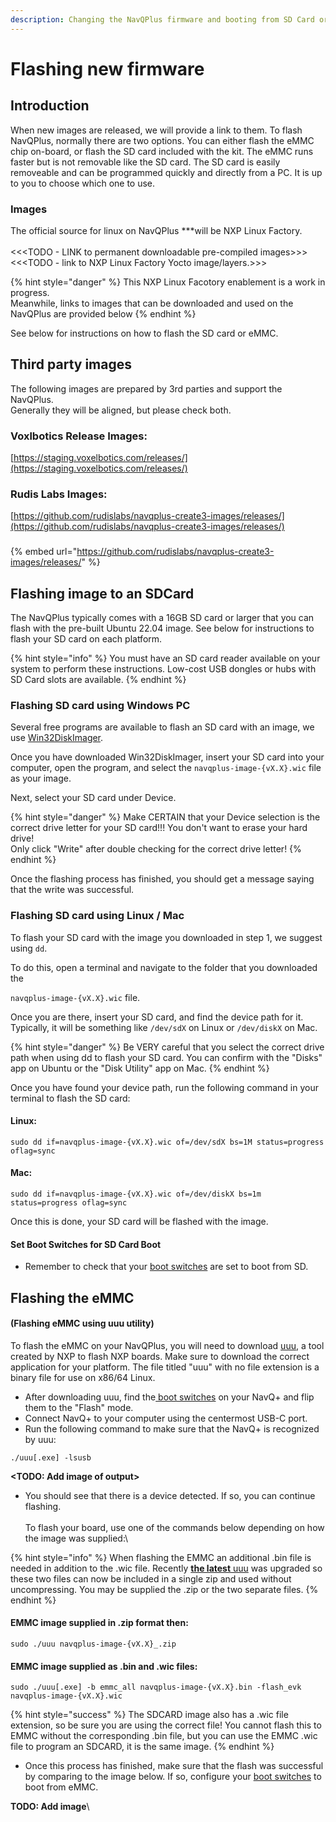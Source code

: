 ```yaml
---
description: Changing the NavQPlus firmware and booting from SD Card or EMMC flash
---
```


# Flashing new firmware

## Introduction

When new images are released, we will provide a link to them. To flash NavQPlus, normally there are two options. You can either flash the eMMC chip on-board, or flash the SD card included with the kit. The eMMC runs faster but is not removable like the SD card. The SD card is easily removeable and can be programmed quickly and directly from a PC. It is up to you to choose which one to use.&#x20;

### Images

The official source for linux on NavQPlus  \*\*\*will be NXP Linux Factory.\
\
<<\<TODO - LINK to permanent downloadable pre-compiled images>>>\
<<\<TODO -  link to NXP Linux Factory Yocto image/layers.>>>

{% hint style="danger" %}
This NXP Linux Facotory enablement is a work in progress.\
Meanwhile, links to images that can be downloaded and used on the NavQPlus are provided below
{% endhint %}

See below for instructions on how to flash the SD card or eMMC.

## Third party images

The following images are prepared by 3rd parties and support the NavQPlus. \
Generally they will be aligned, but please check both.

### Voxlbotics Release Images:

[https://staging.voxelbotics.com/releases/](https://staging.voxelbotics.com/releases/)

### Rudis Labs Images:

[https://github.com/rudislabs/navqplus-create3-images/releases/](https://github.com/rudislabs/navqplus-create3-images/releases/)



###

####

####

{% embed url="https://github.com/rudislabs/navqplus-create3-images/releases/" %}



## Flashing image to an SDCard

The NavQPlus typically comes with a 16GB SD card or larger that you can flash with the pre-built Ubuntu 22.04 image. See below for instructions to flash your SD card on each platform.

{% hint style="info" %}
You must have an SD card reader available on your system to perform these instructions. Low-cost USB dongles or hubs with SD Card slots are available.
{% endhint %}

### Flashing SD card using Windows PC

Several free programs are available to flash an SD card with an image, we use [Win32DiskImager](https://win32diskimager.org/).

Once you have downloaded Win32DiskImager, insert your SD card into your computer, open the program, and select the `navqplus-image-{vX.X}.wic` file as your image.

Next, select your SD card under Device.

{% hint style="danger" %}
Make CERTAIN that your Device selection is the correct drive letter for your SD card!!! You don't want to erase your hard drive! \
Only click "Write" after double checking for the correct drive letter!
{% endhint %}

Once the flashing process has finished, you should get a message saying that the write was successful.

### Flashing SD card using Linux / Mac

To flash your SD card with the image you downloaded in step 1, we suggest using `dd`.

To do this, open a terminal and navigate to the folder that you downloaded the

&#x20;`navqplus-image-{vX.X}.wic` file.

Once you are there, insert your SD card, and find the device path for it. Typically, it will be something like `/dev/sdX` on Linux or `/dev/diskX` on Mac.

{% hint style="danger" %}
Be VERY careful that you select the correct drive path when using dd to flash your SD card. You can confirm with the "Disks" app on Ubuntu or the "Disk Utility" app on Mac.
{% endhint %}

Once you have found your device path, run the following command in your terminal to flash the SD card:

#### Linux:

```markup
sudo dd if=navqplus-image-{vX.X}.wic of=/dev/sdX bs=1M status=progress oflag=sync
```

#### Mac:

```
sudo dd if=navqplus-image-{vX.X}.wic of=/dev/diskX bs=1m status=progress oflag=sync
```

Once this is done, your SD card will be flashed with the image.&#x20;

#### Set Boot Switches for SD Card Boot

* Remember to check that your [boot switches](./#boot-switches-configuration) are set to boot from SD.

## Flashing the eMMC

#### (Flashing eMMC using uuu utility)

To flash the eMMC on your NavQPlus, you will need to download [uuu](https://github.com/rudislabs/navqplus-create3-images/releases/), a tool created by NXP to flash NXP boards. Make sure to download the correct application for your platform. The file titled "uuu" with no file extension is a binary file for use on x86/64 Linux.

* After downloading uuu, find the[ boot switches](./#boot-switches-configuration) on your NavQ+ and flip them to the "Flash" mode.
* Connect NavQ+ to your computer using the centermost USB-C port.&#x20;
* Run the following command to make sure that the NavQ+ is recognized by uuu:

```
./uuu[.exe] -lsusb
```

**\<TODO: Add image of output>**

* You should see that there is a device detected. If so, you can continue flashing. \
  \
  To flash your board, use one of the commands below depending on how the image was supplied:\


{% hint style="info" %}
When flashing the EMMC an additional .bin file is needed in addition to the .wic file. Recently [**the latest** uuu](https://github.com/nxp-imx/mfgtools/releases) was upgraded so these two files can now be included in a single zip and used without uncompressing. You may be supplied the .zip or the two separate files.&#x20;
{% endhint %}

#### &#x20;EMMC image supplied in .zip format then:

```
sudo ./uuu navqplus-image-{vX.X}_.zip
```

#### EMMC image supplied as  .bin and  .wic files:

```
sudo ./uuu[.exe] -b emmc_all navqplus-image-{vX.X}.bin -flash_evk navqplus-image-{vX.X}.wic
```

{% hint style="success" %}
The SDCARD image also has a .wic file extension, so be sure you are using the correct file! You cannot flash this to EMMC without the corresponding .bin file, but you can use the EMMC .wic file to program an SDCARD, it is the same image.
{% endhint %}

* Once this process has finished, make sure that the flash was successful by comparing to the image below. If so, configure your [boot switches](flashing-with-new-firmware.md) to boot from eMMC.

**TODO: Add image**\
